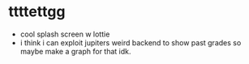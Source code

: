 # ttttettgg

- cool splash screen w lottie
- i think i can exploit jupiters weird backend to show past grades so maybe make a graph for that idk.
